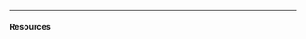<!--
- [ ] Provide a summary of the features and changes
- [ ] Assign one or more reviewers
-->

---

#### Resources

<!-- Include links to relevant Jira stories or visual resources. -->
